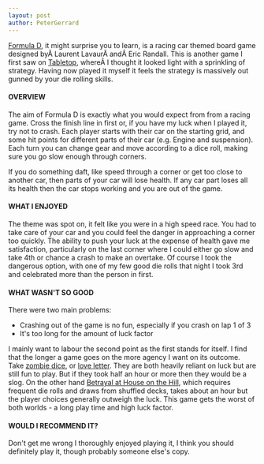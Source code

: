 ```yaml
---
layout: post
author: PeterGerrard
---
```

<a href="https://boardgamegeek.com/boardgame/37904/formula-d" target="_blank">Formula D</a>, it might surprise you to learn, is a racing car themed board game designed byÂ Laurent LavaurÂ andÂ Eric Randall. This is another game I first saw on <a href="https://www.youtube.com/watch?v=iSYEoP0j63c=bv.102829193,d.bGQ" target="_blank">Tabletop</a>, whereÂ I thought it looked light with a sprinkling of strategy. Having now played it myself it feels the strategy is massively out gunned by your die rolling skills.
<h4>OVERVIEW</h4>
The aim of Formula D is exactly what you would expect from from a racing game. Cross the finish line in first or, if you have my luck when I played it, try not to crash. Each player starts with their car on the starting grid, and some hit points for different parts of their car (e.g. Engine and suspension). Each turn you can change gear and move according to a dice roll, making sure you go slow enough through corners.

If you do something daft, like speed through a corner or get too close to another car, then parts of your car will lose health. If any car part loses all its health then the car stops working and you are out of the game.
<h4>WHAT I ENJOYED</h4>
The theme was spot on, it felt like you were in a high speed race. You had to take care of your car and you could feel the danger in approaching a corner too quickly. The ability to push your luck at the expense of health gave me satisfaction, particularly on the last corner where I could either go slow and take 4th or chance a crash to make an overtake. Of course I took the dangerous option, with one of my few good die rolls that night I took 3rd and celebrated more than the person in first.
<h4>WHAT WASN'T SO GOOD</h4>
There were two main problems:
<ul>
	<li>Crashing out of the game is no fun, especially if you crash on lap 1 of 3</li>
	<li>It's too long for the amount of luck factor</li>
</ul>
I mainly want to labour the second point as the first stands for itself. I find that the longer a game goes on the more agency I want on its outcome. Take <a href="https://boardgamegeek.com/boardgame/62871/zombie-dice" target="_blank">zombie dice</a>, or <a href="https://boardgamegeek.com/boardgame/129622/love-letter" target="_blank">love letter</a>. They are both heavily reliant on luck but are still fun to play. But if they took half an hour or more then they would be a slog. On the other hand <a href="https://boardgamegeek.com/boardgame/10547/betrayal-house-hill" target="_blank">Betrayal at House on the Hill</a>, which requires frequent die rolls and draws from shuffled decks, takes about an hour but the player choices generally outweigh the luck. This game gets the worst of both worlds - a long play time and high luck factor.
<h4>WOULD I RECOMMEND IT?</h4>
Don't get me wrong I thoroughly enjoyed playing it, I think you should definitely play it, though probably someone else's copy.
